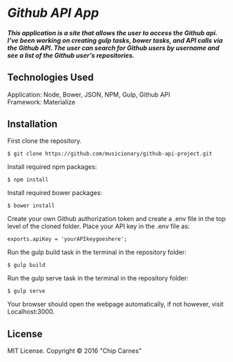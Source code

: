 # _Github API App_ 

##### This application is a site that allows the user to access the Github api. I've been working on creating gulp tasks, bower tasks, and API calls via the Github API.  The user can search for Github users by username and see a list of the Github user's repositories.

## Technologies Used

Application: Node, Bower, JSON, NPM, Gulp, Github API<br>
Framework: Materialize

Installation
------------

First clone the repository.  
```
$ git clone https://github.com/musicionary/github-api-project.git
```

Install required npm packages:
```
$ npm install
```

Install required bower packages:
```
$ bower install
```

Create your own Github authorization token and create a .env file in the top level of the cloned folder.  Place your API key in the .env file as:
```
exports.apiKey = 'yourAPIkeygoeshere';
```


Run the gulp build task in the terminal in the repository folder:
```
$ gulp build
```

Run the gulp serve task in the terminal in the repository folder:
```
$ gulp serve
```

Your browser should open the webpage automatically, if not however, visit Localhost:3000.

License
-------

MIT License. Copyright &copy; 2016 "Chip Carnes"
